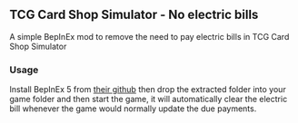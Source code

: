 ﻿## TCG Card Shop Simulator - No electric bills
A simple BepInEx mod to remove the need to pay electric bills in TCG Card Shop Simulator

### Usage
Install BepInEx 5 from [their github](https://github.com/BepInEx/BepInEx/releases)
then drop the extracted folder into your game folder and then start the game, it will automatically clear the electric bill whenever the game would normally update the due payments.
